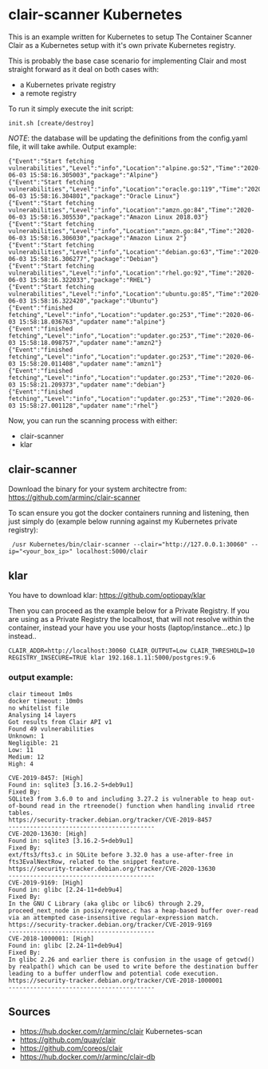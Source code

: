# clair-scanner Kubernetes

This is an example written for Kubernetes to setup The Container Scanner Clair as a Kubernetes setup with it's own private Kubernetes registry.

This is probably the base case scenario for implementing Clair and most straight forward as it deal on both cases with:
 * a Kubernetes private registry
 * a remote registry


To run it simply execute the init script:
```
init.sh [create/destroy]
```

_NOTE_: the database will be updating the definitions from the config.yaml file, it will take awhile.
Output example:

```
{"Event":"Start fetching vulnerabilities","Level":"info","Location":"alpine.go:52","Time":"2020-06-03 15:58:16.305003","package":"Alpine"}
{"Event":"Start fetching vulnerabilities","Level":"info","Location":"oracle.go:119","Time":"2020-06-03 15:58:16.304801","package":"Oracle Linux"}
{"Event":"Start fetching vulnerabilities","Level":"info","Location":"amzn.go:84","Time":"2020-06-03 15:58:16.305530","package":"Amazon Linux 2018.03"}
{"Event":"Start fetching vulnerabilities","Level":"info","Location":"amzn.go:84","Time":"2020-06-03 15:58:16.306030","package":"Amazon Linux 2"}
{"Event":"Start fetching vulnerabilities","Level":"info","Location":"debian.go:63","Time":"2020-06-03 15:58:16.306277","package":"Debian"}
{"Event":"Start fetching vulnerabilities","Level":"info","Location":"rhel.go:92","Time":"2020-06-03 15:58:16.322033","package":"RHEL"}
{"Event":"Start fetching vulnerabilities","Level":"info","Location":"ubuntu.go:85","Time":"2020-06-03 15:58:16.322420","package":"Ubuntu"}
{"Event":"finished fetching","Level":"info","Location":"updater.go:253","Time":"2020-06-03 15:58:18.036763","updater name":"alpine"}
{"Event":"finished fetching","Level":"info","Location":"updater.go:253","Time":"2020-06-03 15:58:18.098757","updater name":"amzn2"}
{"Event":"finished fetching","Level":"info","Location":"updater.go:253","Time":"2020-06-03 15:58:20.011408","updater name":"amzn1"}
{"Event":"finished fetching","Level":"info","Location":"updater.go:253","Time":"2020-06-03 15:58:21.209373","updater name":"debian"}
{"Event":"finished fetching","Level":"info","Location":"updater.go:253","Time":"2020-06-03 15:58:27.001128","updater name":"rhel"}

```

Now, you can run the scanning process with either:

* clair-scanner
* klar

## clair-scanner

Download the binary for your system architectre from: https://github.com/arminc/clair-scanner

To scan ensure you got the docker containers running and listening, then just simply do (example below running against my Kubernetes private registry):

```
 /usr Kubernetes/bin/clair-scanner --clair="http://127.0.0.1:30060" --ip="<your_box_ip>" localhost:5000/clair
```

## klar

You have to download klar: https://github.com/optiopay/klar 

Then you can proceed as the example below for a Private Registry. If you are using as a Private Registry the localhost, that will not resolve within the container, instead your have you use your hosts (laptop/instance...etc.) Ip instead..

```
CLAIR_ADDR=http://localhost:30060 CLAIR_OUTPUT=Low CLAIR_THRESHOLD=10 REGISTRY_INSECURE=TRUE klar 192.168.1.11:5000/postgres:9.6
```

### output example:

```
clair timeout 1m0s
docker timeout: 10m0s
no whitelist file
Analysing 14 layers
Got results from Clair API v1
Found 49 vulnerabilities
Unknown: 1
Negligible: 21
Low: 11
Medium: 12
High: 4

CVE-2019-8457: [High] 
Found in: sqlite3 [3.16.2-5+deb9u1]
Fixed By: 
SQLite3 from 3.6.0 to and including 3.27.2 is vulnerable to heap out-of-bound read in the rtreenode() function when handling invalid rtree tables.
https://security-tracker.debian.org/tracker/CVE-2019-8457
-----------------------------------------
CVE-2020-13630: [High] 
Found in: sqlite3 [3.16.2-5+deb9u1]
Fixed By: 
ext/fts3/fts3.c in SQLite before 3.32.0 has a use-after-free in fts3EvalNextRow, related to the snippet feature.
https://security-tracker.debian.org/tracker/CVE-2020-13630
-----------------------------------------
CVE-2019-9169: [High] 
Found in: glibc [2.24-11+deb9u4]
Fixed By: 
In the GNU C Library (aka glibc or libc6) through 2.29, proceed_next_node in posix/regexec.c has a heap-based buffer over-read via an attempted case-insensitive regular-expression match.
https://security-tracker.debian.org/tracker/CVE-2019-9169
-----------------------------------------
CVE-2018-1000001: [High] 
Found in: glibc [2.24-11+deb9u4]
Fixed By: 
In glibc 2.26 and earlier there is confusion in the usage of getcwd() by realpath() which can be used to write before the destination buffer leading to a buffer underflow and potential code execution.
https://security-tracker.debian.org/tracker/CVE-2018-1000001
-----------------------------------------
```

## Sources

* https://hub.docker.com/r/arminc/clair Kubernetes-scan
* https://github.com/quay/clair
* https://github.com/coreos/clair
* https://hub.docker.com/r/arminc/clair-db